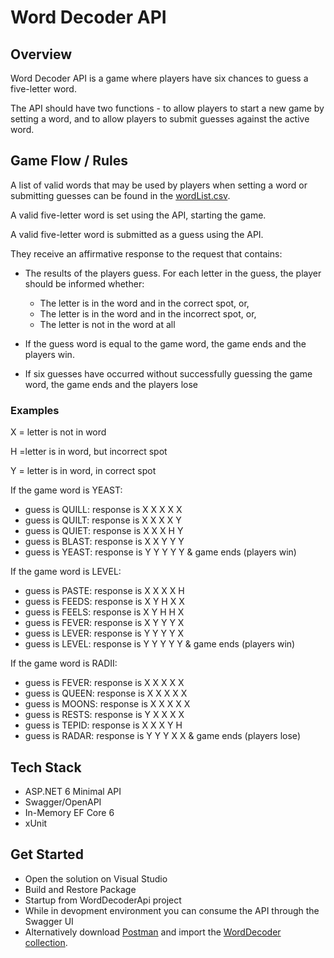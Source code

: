 ﻿# Word Decoder API

## Overview

Word Decoder API is a game where players have six chances to guess a five-letter word.

The API should have two functions - to allow players to start a new game by setting a word, and to allow players to submit guesses against the active word.

## Game Flow / Rules

A list of valid words that may be used by players when setting a word or submitting guesses can be found in the [wordList.csv](WordDecoder/Data/wordList.csv).

A valid five-letter word is set using the API, starting the game.

A valid five-letter word is submitted as a guess using the API.

They receive an affirmative response to the request that contains:
- The results of the players guess. For each letter in the guess, the player should be informed whether:
    - The letter is in the word and in the correct spot, or,
    - The letter is in the word and in the incorrect spot, or,
    - The letter is not in the word at all

- If the guess word is equal to the game word, the game ends and the players win.
- If six guesses have occurred without successfully guessing the game word, the game ends and the players lose

### Examples

X = letter is not in word

H =letter is in word, but incorrect spot

Y = letter is in word, in correct spot

If the game word is YEAST:
- guess is QUILL: response is X X X X X
- guess is QUILT: response is X X X X Y
- guess is QUIET: response is X X X H Y
- guess is BLAST: response is X X Y Y Y
- guess is YEAST: response is Y Y Y Y Y & game ends (players win)

If the game word is LEVEL:
- guess is PASTE: response is X X X X H
- guess is FEEDS: response is X Y H X X
- guess is FEELS: response is X Y H H X
- guess is FEVER: response is X Y Y Y X
- guess is LEVER: response is Y Y Y Y X
- guess is LEVEL: response is Y Y Y Y Y & game ends (players win)

If the game word is RADII:
- guess is FEVER: response is X X X X X
- guess is QUEEN: response is X X X X X
- guess is MOONS: response is X X X X X
- guess is RESTS: response is Y X X X X
- guess is TEPID: response is X X X Y H
- guess is RADAR: response is Y Y Y X X & game ends (players lose)

## Tech Stack

- ASP.NET 6 Minimal API
- Swagger/OpenAPI
- In-Memory EF Core 6
- xUnit

## Get Started

- Open the solution on Visual Studio
- Build and Restore Package
- Startup from WordDecoderApi project
- While in devopment environment you can consume the API through the Swagger UI
- Alternatively download [Postman](https://www.postman.com/downloads/) and import the [WordDecoder collection](WordDecoder.postman_collection.json).